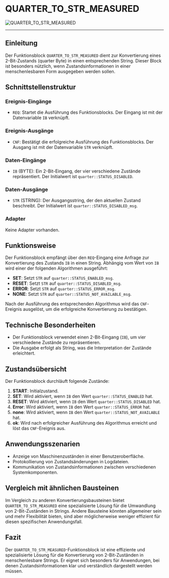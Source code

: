 # QUARTER_TO_STR_MEASURED

![QUARTER_TO_STR_MEASURED](https://github.com/user-attachments/assets/bc383546-07b6-4c4c-97ca-5f3c14fb3b38)

* * * * * * * * * *
## Einleitung
Der Funktionsblock `QUARTER_TO_STR_MEASURED` dient zur Konvertierung eines 2-Bit-Zustands (quarter Byte) in einen entsprechenden String. Dieser Block ist besonders nützlich, wenn Zustandsinformationen in einer menschenlesbaren Form ausgegeben werden sollen.

## Schnittstellenstruktur
### **Ereignis-Eingänge**
- `REQ`: Startet die Ausführung des Funktionsblocks. Der Eingang ist mit der Datenvariable `IB` verknüpft.

### **Ereignis-Ausgänge**
- `CNF`: Bestätigt die erfolgreiche Ausführung des Funktionsblocks. Der Ausgang ist mit der Datenvariable `STR` verknüpft.

### **Daten-Eingänge**
- `IB` (BYTE): Ein 2-Bit-Eingang, der vier verschiedene Zustände repräsentiert. Der Initialwert ist `quarter::STATUS_DISABLED`.

### **Daten-Ausgänge**
- `STR` (STRING): Der Ausgangsstring, der den aktuellen Zustand beschreibt. Der Initialwert ist `quarter::STATUS_DISABLED_msg`.

### **Adapter**
Keine Adapter vorhanden.

## Funktionsweise
Der Funktionsblock empfängt über den `REQ`-Eingang eine Anfrage zur Konvertierung des Zustands `IB` in einen String. Abhängig vom Wert von `IB` wird einer der folgenden Algorithmen ausgeführt:
- **SET**: Setzt `STR` auf `quarter::STATUS_ENABLED_msg`.
- **RESET**: Setzt `STR` auf `quarter::STATUS_DISABLED_msg`.
- **ERROR**: Setzt `STR` auf `quarter::STATUS_ERROR_msg`.
- **NONE**: Setzt `STR` auf `quarter::STATUS_NOT_AVAILABLE_msg`.

Nach der Ausführung des entsprechenden Algorithmus wird das `CNF`-Ereignis ausgelöst, um die erfolgreiche Konvertierung zu bestätigen.

## Technische Besonderheiten
- Der Funktionsblock verwendet einen 2-Bit-Eingang (`IB`), um vier verschiedene Zustände zu repräsentieren.
- Die Ausgabe erfolgt als String, was die Interpretation der Zustände erleichtert.

## Zustandsübersicht
Der Funktionsblock durchläuft folgende Zustände:
1. **START**: Initialzustand.
2. **SET**: Wird aktiviert, wenn `IB` den Wert `quarter::STATUS_ENABLED` hat.
3. **RESET**: Wird aktiviert, wenn `IB` den Wert `quarter::STATUS_DISABLED` hat.
4. **Error**: Wird aktiviert, wenn `IB` den Wert `quarter::STATUS_ERROR` hat.
5. **none**: Wird aktiviert, wenn `IB` den Wert `quarter::STATUS_NOT_AVAILABLE` hat.
6. **ok**: Wird nach erfolgreicher Ausführung des Algorithmus erreicht und löst das `CNF`-Ereignis aus.

## Anwendungsszenarien
- Anzeige von Maschinenzuständen in einer Benutzeroberfläche.
- Protokollierung von Zustandsänderungen in Logdateien.
- Kommunikation von Zustandsinformationen zwischen verschiedenen Systemkomponenten.

## Vergleich mit ähnlichen Bausteinen
Im Vergleich zu anderen Konvertierungsbausteinen bietet `QUARTER_TO_STR_MEASURED` eine spezialisierte Lösung für die Umwandlung von 2-Bit-Zuständen in Strings. Andere Bausteine könnten allgemeiner sein und mehr Flexibilität bieten, sind aber möglicherweise weniger effizient für diesen spezifischen Anwendungsfall.

## Fazit
Der `QUARTER_TO_STR_MEASURED`-Funktionsblock ist eine effiziente und spezialisierte Lösung für die Konvertierung von 2-Bit-Zuständen in menschenlesbare Strings. Er eignet sich besonders für Anwendungen, bei denen Zustandsinformationen klar und verständlich dargestellt werden müssen.
